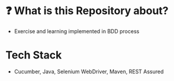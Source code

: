 # ❓ What is this Repository about?
- Exercise and learning implemented in BDD process

# Tech Stack
- Cucumber, Java, Selenium WebDriver, Maven, REST Assured
